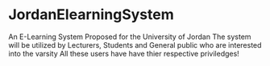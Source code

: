 # JordanElearningSystem
An E-Learning System Proposed for the University of Jordan
The system will be utilized by Lecturers, Students and General public who are interested into the varsity
All these users have have thier respective priviledges!

